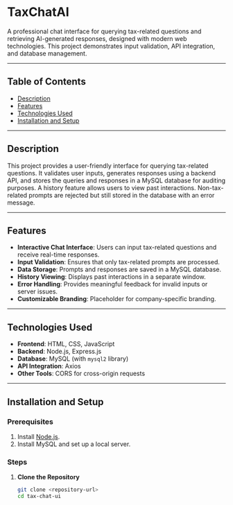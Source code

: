 # TaxChatAI

A professional chat interface for querying tax-related questions and retrieving AI-generated responses, designed with modern web technologies. This project demonstrates input validation, API integration, and database management.

---

## Table of Contents
- [Description](#description)
- [Features](#features)
- [Technologies Used](#technologies-used)
- [Installation and Setup](#installation-and-setup)


---

## Description

This project provides a user-friendly interface for querying tax-related questions. It validates user inputs, generates responses using a backend API, and stores the queries and responses in a MySQL database for auditing purposes. A history feature allows users to view past interactions. Non-tax-related prompts are rejected but still stored in the database with an error message.

---

## Features

- **Interactive Chat Interface**: Users can input tax-related questions and receive real-time responses.
- **Input Validation**: Ensures that only tax-related prompts are processed.
- **Data Storage**: Prompts and responses are saved in a MySQL database.
- **History Viewing**: Displays past interactions in a separate window.
- **Error Handling**: Provides meaningful feedback for invalid inputs or server issues.
- **Customizable Branding**: Placeholder for company-specific branding.

---

## Technologies Used

- **Frontend**: HTML, CSS, JavaScript
- **Backend**: Node.js, Express.js
- **Database**: MySQL (with `mysql2` library)
- **API Integration**: Axios
- **Other Tools**: CORS for cross-origin requests

---

## Installation and Setup

### Prerequisites

1. Install [Node.js](https://nodejs.org/).
2. Install MySQL and set up a local server.

### Steps

1. **Clone the Repository**
   ```bash
   git clone <repository-url>
   cd tax-chat-ui
